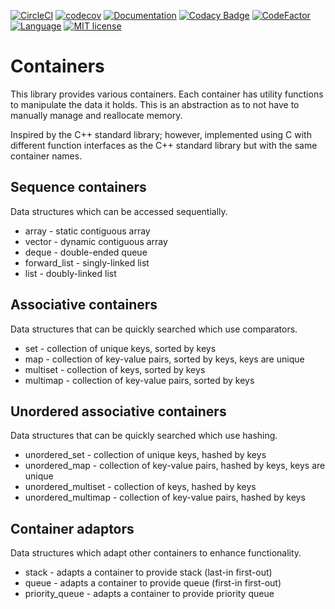 [![CircleCI](https://circleci.com/gh/bkthomps/Containers/tree/master.svg?style=shield)](https://circleci.com/gh/bkthomps/Containers/tree/master)
[![codecov](https://codecov.io/gh/bkthomps/Containers/branch/master/graph/badge.svg)](https://codecov.io/gh/bkthomps/Containers)
[![Documentation](https://codedocs.xyz/bkthomps/Containers.svg)](https://codedocs.xyz/bkthomps/Containers/)
[![Codacy Badge](https://api.codacy.com/project/badge/Grade/be77f904a65b4bd0b991df85e6cb37f0)](https://www.codacy.com/app/bkthomps/Containers?utm_source=github.com&amp;utm_medium=referral&amp;utm_content=bkthomps/Containers&amp;utm_campaign=Badge_Grade)
[![CodeFactor](https://www.codefactor.io/repository/github/bkthomps/containers/badge)](https://www.codefactor.io/repository/github/bkthomps/containers)
[![Language](https://img.shields.io/badge/language-C90+-orange.svg)](https://en.wikipedia.org/wiki/C_(programming_language))
[![MIT license](https://img.shields.io/badge/license-MIT-blue.svg)](https://lbesson.mit-license.org/)

# Containers
This library provides various containers. Each container has utility functions to manipulate the data it holds. This is an abstraction as to not have to manually manage and reallocate memory. 

Inspired by the C++ standard library; however, implemented using C with different function interfaces as the C++ standard library but with the same container names.

## Sequence containers
Data structures which can be accessed sequentially.
  * array - static contiguous array
  * vector - dynamic contiguous array
  * deque - double-ended queue
  * forward_list - singly-linked list
  * list - doubly-linked list

## Associative containers
Data structures that can be quickly searched which use comparators.
  * set - collection of unique keys, sorted by keys
  * map - collection of key-value pairs, sorted by keys, keys are unique
  * multiset - collection of keys, sorted by keys
  * multimap - collection of key-value pairs, sorted by keys

## Unordered associative containers
Data structures that can be quickly searched which use hashing.
  * unordered_set - collection of unique keys, hashed by keys
  * unordered_map - collection of key-value pairs, hashed by keys, keys are unique
  * unordered_multiset - collection of keys, hashed by keys
  * unordered_multimap - collection of key-value pairs, hashed by keys

## Container adaptors
Data structures which adapt other containers to enhance functionality.
  * stack - adapts a container to provide stack (last-in first-out)
  * queue - adapts a container to provide queue (first-in first-out)
  * priority_queue - adapts a container to provide priority queue
